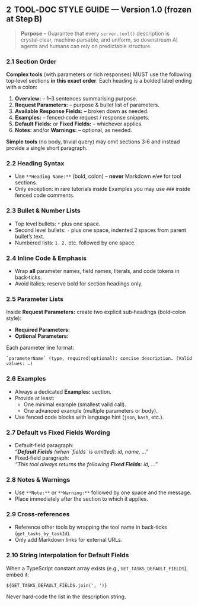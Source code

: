 ## 2  TOOL‑DOC STYLE GUIDE — Version 1.0 (frozen at Step B)

> **Purpose** – Guarantee that every `server.tool()` description is crystal‑clear, machine‑parsable, and uniform, so downstream AI agents and humans can rely on predictable structure.

### 2.1 Section Order

**Complex tools** (with parameters or rich responses) MUST use the following top‑level sections **in this exact order**. Each heading is a bolded label ending with a colon:

1. **Overview:** – 1–3 sentences summarising purpose.  
2. **Request Parameters:** – purpose & bullet list of parameters.  
3. **Available Response Fields:** – broken down as needed.  
4. **Examples:** – fenced‑code request / response snippets.  
5. **Default Fields:** or **Fixed Fields:** – whichever applies.  
6. **Notes:** and/or **Warnings:** – optional, as needed.

**Simple tools** (no body, trivial query) may omit sections 3‑6 and instead provide a single short paragraph.

### 2.2 Heading Syntax

* Use `**Heading Name:**` (bold, colon) – **never** Markdown `#`/`##` for tool sections.  
* Only exception: in rare tutorials inside Examples you may use `###` inside fenced code comments.

### 2.3 Bullet & Number Lists

* Top level bullets: `*` plus one space.  
* Second level bullets: `-` plus one space, indented 2 spaces from parent bullet’s text.  
* Numbered lists: `1.` `2.` etc. followed by one space.

### 2.4 Inline Code & Emphasis

* Wrap **all** parameter names, field names, literals, and code tokens in back‑ticks.  
* Avoid italics; reserve bold for section headings only.

### 2.5 Parameter Lists

Inside **Request Parameters:** create two explicit sub‑headings (bold‑colon style):

* **Required Parameters:**  
* **Optional Parameters:**  

Each parameter line format:

```
`parameterName` (type, required|optional): concise description. (Valid values: …)
```

### 2.6 Examples

* Always a dedicated **Examples:** section.  
* Provide at least:  
  * One minimal example (smallest valid call).  
  * One advanced example (multiple parameters or body).  
* Use fenced code blocks with language hint (`json`, `bash`, etc.).

### 2.7 Default vs Fixed Fields Wording

* Default‑field paragraph:  
  *“**Default Fields** (when \`fields\` is omitted): id, name, …”*  
* Fixed‑field paragraph:  
  *“This tool always returns the following **Fixed Fields**: id, …”*

### 2.8 Notes & Warnings

* Use `**Note:**` or `**Warning:**` followed by one space and the message.  
* Place immediately after the section to which it applies.

### 2.9 Cross‑references

* Reference other tools by wrapping the tool name in back‑ticks (`get_tasks_by_taskId`).  
* Only add Markdown links for external URLs.

### 2.10 String Interpolation for Default Fields

When a TypeScript constant array exists (e.g., `GET_TASKS_DEFAULT_FIELDS`), embed it:

```
${GET_TASKS_DEFAULT_FIELDS.join(', ')}
```

Never hard‑code the list in the description string.